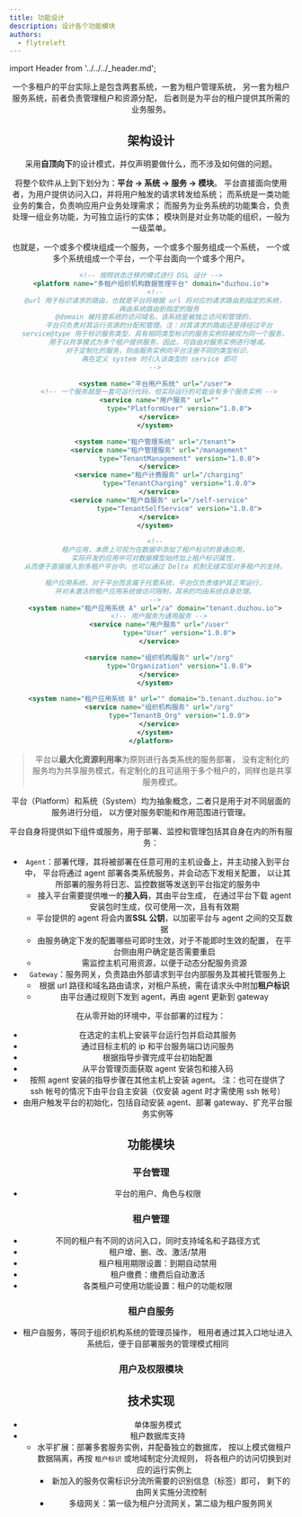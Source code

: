```yaml
---
title: 功能设计
description: 设计各个功能模块
authors:
  - flytreleft
---
```


import Header from '../../../\_header.md';

<Header />

一个多租户的平台实际上是包含两套系统，一套为租户管理系统，
另一套为租户服务系统，前者负责管理租户和资源分配，
后者则是为平台的租户提供其所需的业务服务。

## 架构设计

采用**自顶向下**的设计模式，并仅声明要做什么，而不涉及如何做的问题。

将整个软件从上到下划分为：**平台 -> 系统 -> 服务 -> 模块**。
平台直接面向使用者，为用户提供访问入口，并将用户触发的请求转发给系统；
而系统是一类功能业务的集合，负责响应用户业务处理需求；
而服务为业务系统的功能集合，负责处理一组业务功能，为可独立运行的实体；
模块则是对业务功能的组织，一般为一级菜单。

也就是，一个或多个模块组成一个服务，一个或多个服务组成一个系统，
一个或多个系统组成一个平台，一个平台面向一个或多个用户。

```xml
<!-- 按照状态迁移的模式进行 DSL 设计 -->
<platform name="多租户组织机构数据管理平台" domain="duzhou.io">
  <!--
  @url 用于标识请求的路由，也就是平台将根据 url 将对应的请求路由到指定的系统，
    再由系统路由到指定的服务
  @domain 被托管系统的访问域名，该系统是被独立访问和管理的，
    平台只负责对其运行资源的分配和管理。注：对其请求的路由还是得经过平台
  service@type 用于标识服务类型，具有相同类型标识的服务实例将被视为同一个服务，
    用于以共享模式为多个租户提供服务，因此，可自由对服务实例进行增减。
    对于定制化的服务，则由服务实例向平台注册不同的类型标识，
    再在定义 system 时引入该类型的 service 即可
  -->

  <system name="平台用户系统" url="/user">
    <!-- 一个服务就是一套可运行代码，但实际运行的可能会有多个服务实例 -->
    <service name="用户服务" url=""
              type="PlatformUser" version="1.0.0">
    </service>
  </system>

  <system name="租户管理系统" url="/tenant">
    <service name="租户管理服务" url="/management"
              type="TenantManagement" version="1.0.0">
    </service>
    <service name="租户计费服务" url="/charging"
              type="TenantCharging" version="1.0.0">
    </service>
    <service name="租户自服务" url="/self-service"
              type="TenantSelfService" version="1.0.0">
    </service>
  </system>

  <!--
  租户应用，本质上可视为在数据中添加了租户标识的普通应用，
  实际开发的应用中可对数据模型始终加上租户标识属性，
  从而便于直接接入到多租户平台中。也可以通过 Delta 机制无缝实现对多租户的支持。

  租户应用系统，对于平台而言属于托管系统，平台仅负责维护其正常运行，
  并对未激活的租户应用系统做访问限制，其余的均由系统自身处理。
  -->
  <system name="租户应用系统 A" url="/a" domain="tenant.duzhou.io">
    <!-- 用户服务为通用服务 -->
    <service name="用户服务" url="/user"
              type="User" version="1.0.0">
    </service>

    <service name="组织机构服务" url="/org"
              type="Organization" version="1.0.0">
    </service>
  </system>

  <system name="租户应用系统 B" url="" domain="b.tenant.duzhou.io">
    <service name="组织机构服务" url="/org"
              type="TenantB_Org" version="1.0.0">
    </service>
  </system>
</platform>
```

> 平台以**最大化资源利用率**为原则进行各类系统的服务部署，
> 没有定制化的服务均为共享服务模式，有定制化的且可适用于多个租户的，同样也是共享服务模式。

平台（Platform）和系统（System）均为抽象概念，二者只是用于对不同层面的服务进行分组，
以方便对服务职能和作用范围进行管理。

平台自身将提供如下组件或服务，用于部署、监控和管理包括其自身在内的所有服务：
- `Agent`：部署代理，其将被部署在任意可用的主机设备上，并主动接入到平台中，
  平台将通过 agent 部署各类系统服务，并会动态下发相关配置，
  以让其所部署的服务将日志、监控数据等发送到平台指定的服务中
  - 接入平台需要提供唯一的**接入码**，其由平台生成，
    在通过平台下载 agent 安装包时生成，仅可使用一次，且有有效期
  - 平台提供的 agent 将会内置**SSL 公钥**，以加密平台与 agent 之间的交互数据
  - 由服务确定下发的配置哪些可即时生效，对于不能即时生效的配置，
    在平台侧由用户确定是否需要重启
  - 需监控主机可用资源，以便于动态分配服务资源
- `Gateway`：服务网关，负责路由外部请求到平台内部服务及其被托管服务上
  - 根据 url 路径和域名路由请求，对租户系统，需在请求头中附加**租户标识**
  - 由平台通过规则下发到 agent，再由 agent 更新到 gateway

在从零开始的环境中，平台部署的过程为：
- 在选定的主机上安装平台运行包并启动其服务
- 通过目标主机的 ip 和平台服务端口访问服务
- 根据指导步骤完成平台初始配置
- 从平台管理页面获取 agent 安装包和接入码
- 按照 agent 安装的指导步骤在其他主机上安装 agent。
  注：也可在提供了 ssh 帐号的情况下由平台自主安装（仅安装 agent 时才需使用 ssh 帐号）
- 由用户触发平台的初始化，包括自动安装 agent、部署 gateway、扩充平台服务实例等

## 功能模块

### 平台管理

- 平台的用户、角色与权限

### 租户管理

- 不同的租户有不同的访问入口，同时支持域名和子路径方式
- 租户增、删、改、激活/禁用
- 租户租用期限设置：到期自动禁用
- 租户缴费：缴费后自动激活
- 各类租户可使用功能设置：租户的功能权限

### 租户自服务

- 租户自服务，等同于组织机构系统的管理员操作，
  租用者通过其入口地址进入系统后，便于自部署服务的管理模式相同

### 用户及权限模块

## 技术实现

- 单体服务模式
- 租户数据库支持
  - 水平扩展：部署多套服务实例，并配备独立的数据库，
    按以上模式做租户数据隔离，再按 `租户标识` 或地域制定分流规则，
    将各租户的访问切换到对应的运行实例上
    - 新加入的服务仅需标识分流所需要的识别信息（标签）即可，
      剩下的由网关实施分流控制
    - 多级网关：第一级为租户分流网关，第二级为租户服务网关
